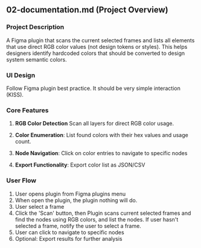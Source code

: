 ## 02-documentation.md (Project Overview)

### Project Description
A Figma plugin that scans the current selected frames and lists all elements that use direct RGB color values (not design tokens or styles). This helps designers identify hardcoded colors that should be converted to design system semantic colors.

### UI Design
Follow Figma plugin best practice. It should be very simple interaction (KISS).

### Core Features
1. **RGB Color Detection**
Scan all layers for direct RGB color usage.

2. **Color Enumeration**:
List found colors with their hex values and usage count.

3. **Node Navigation**:
Click on color entries to navigate to specific nodes

4. **Export Functionality**: Export color list as JSON/CSV

### User Flow
1. User opens plugin from Figma plugins menu
2. When open the plugin, the plugin nothing will do. 
3. User select a frame 
4. Click the 'Scan' button, then Plugin scans current selected frames and find the nodes using RGB colors, and list the nodes. If user hasn't selected a frame, notify the user to select a frame.
5. User can click to navigate to specific nodes
6. Optional: Export results for further analysis

